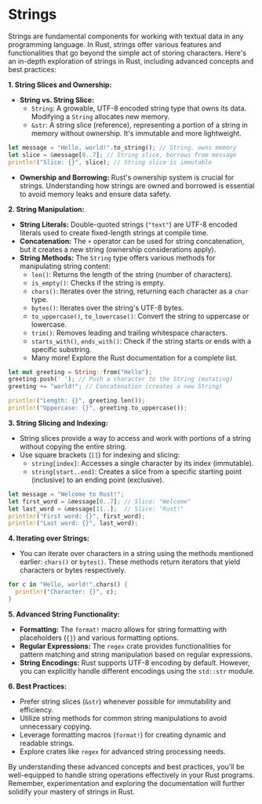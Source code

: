 # Strings

Strings are fundamental components for working with textual data in any programming language. In Rust, strings offer various features and functionalities that go beyond the simple act of storing characters. Here's an in-depth exploration of strings in Rust, including advanced concepts and best practices:

**1. String Slices and Ownership:**

- **String vs. String Slice:**
  - `String`: A growable, UTF-8 encoded string type that owns its data. Modifying a `String` allocates new memory.
  - `&str`: A string slice (reference), representing a portion of a string in memory without ownership. It's immutable and more lightweight.

```rust
let message = "Hello, world!".to_string(); // String, owns memory
let slice = &message[0..7]; // String slice, borrows from message
println!("Slice: {}", slice); // String slice is immutable
```

- **Ownership and Borrowing:** Rust's ownership system is crucial for strings. Understanding how strings are owned and borrowed is essential to avoid memory leaks and ensure data safety.

**2. String Manipulation:**

- **String Literals:** Double-quoted strings (`"text"`) are UTF-8 encoded literals used to create fixed-length strings at compile time.
- **Concatenation:** The `+` operator can be used for string concatenation, but it creates a new string (ownership considerations apply).
- **String Methods:** The `String` type offers various methods for manipulating string content:
  - `len()`: Returns the length of the string (number of characters).
  - `is_empty()`: Checks if the string is empty.
  - `chars()`: Iterates over the string, returning each character as a `char` type.
  - `bytes()`: Iterates over the string's UTF-8 bytes.
  - `to_uppercase()`, `to_lowercase()`: Convert the string to uppercase or lowercase.
  - `trim()`: Removes leading and trailing whitespace characters.
  - `starts_with()`, `ends_with()`: Check if the string starts or ends with a specific substring.
  - Many more! Explore the Rust documentation for a complete list.

```rust
let mut greeting = String::from("Hello");
greeting.push(' '); // Push a character to the String (mutating)
greeting += "world!"; // Concatenation (creates a new String)

println!("Length: {}", greeting.len());
println!("Uppercase: {}", greeting.to_uppercase());
```

**3. String Slicing and Indexing:**

- String slices provide a way to access and work with portions of a string without copying the entire string.
- Use square brackets (`[]`) for indexing and slicing:
  - `string[index]`: Accesses a single character by its index (immutable).
  - `string[start..end]`: Creates a slice from a specific starting point (inclusive) to an ending point (exclusive).

```rust
let message = "Welcome to Rust!";
let first_word = &message[0..7]; // Slice: "Welcome"
let last_word = &message[11..];  // Slice: "Rust!"
println!("First word: {}", first_word);
println!("Last word: {}", last_word);
```

**4. Iterating over Strings:**

- You can iterate over characters in a string using the methods mentioned earlier: `chars()` or `bytes()`. These methods return iterators that yield characters or bytes respectively.

```rust
for c in "Hello, world!".chars() {
  println!("Character: {}", c);
}
```

**5. Advanced String Functionality:**

- **Formatting:** The `format!` macro allows for string formatting with placeholders (`{}`) and various formatting options.
- **Regular Expressions:** The `regex` crate provides functionalities for pattern matching and string manipulation based on regular expressions.
- **String Encodings:** Rust supports UTF-8 encoding by default. However, you can explicitly handle different encodings using the `std::str` module.

**6. Best Practices:**

- Prefer string slices (`&str`) whenever possible for immutability and efficiency.
- Utilize string methods for common string manipulations to avoid unnecessary copying.
- Leverage formatting macros (`format!`) for creating dynamic and readable strings.
- Explore crates like `regex` for advanced string processing needs.

By understanding these advanced concepts and best practices, you'll be well-equipped to handle string operations effectively in your Rust programs. Remember, experimentation and exploring the documentation will further solidify your mastery of strings in Rust.
